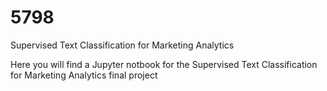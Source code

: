 # 5798
Supervised Text Classification for Marketing Analytics

Here you will find a Jupyter notbook for the Supervised Text Classification for Marketing Analytics final project
